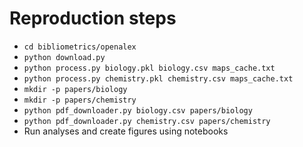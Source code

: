 # Reproduction steps

- `cd bibliometrics/openalex`
- `python download.py`
- `python process.py biology.pkl biology.csv maps_cache.txt`
- `python process.py chemistry.pkl chemistry.csv maps_cache.txt`
- `mkdir -p papers/biology`
- `mkdir -p papers/chemistry`
- `python pdf_downloader.py biology.csv papers/biology`
- `python pdf_downloader.py chemistry.csv papers/chemistry`
- Run analyses and create figures using notebooks
